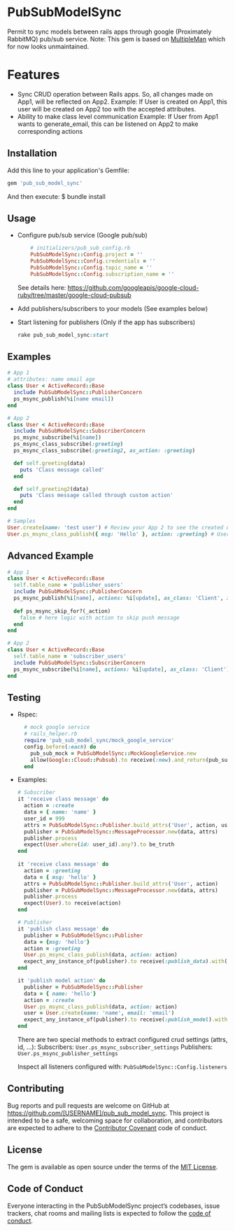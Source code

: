 # PubSubModelSync
Permit to sync models between rails apps through google (Proximately RabbitMQ) pub/sub service. 
Note: This gem is based on [MultipleMan](https://github.com/influitive/multiple_man) which for now looks unmaintained.

# Features
- Sync CRUD operation between Rails apps. So, all changes made on App1, will be reflected on App2.
    Example: If User is created on App1, this user will be created on App2 too with the accepted attributes.
- Ability to make class level communication 
    Example: If User from App1 wants to generate_email, this can be listened on App2 to make corresponding actions

## Installation
Add this line to your application's Gemfile:
```ruby
gem 'pub_sub_model_sync'
```
And then execute: $ bundle install


## Usage

- Configure pub/sub service (Google pub/sub)
    ```ruby
        # initializers/pub_sub_config.rb
        PubSubModelSync::Config.project = ''
        PubSubModelSync::Config.credentials = ''
        PubSubModelSync::Config.topic_name = ''
        PubSubModelSync::Config.subscription_name = ''
    ```
    See details here:
    https://github.com/googleapis/google-cloud-ruby/tree/master/google-cloud-pubsub

- Add publishers/subscribers to your models (See examples below)

- Start listening for publishers (Only if the app has subscribers)
    ```ruby
    rake pub_sub_model_sync:start
    ```

## Examples
```ruby
# App 1
# attributes: name email age 
class User < ActiveRecord::Base
  include PubSubModelSync::PublisherConcern
  ps_msync_publish(%i[name email])
end

# App 2
class User < ActiveRecord::Base
  include PubSubModelSync::SubscriberConcern
  ps_msync_subscribe(%i[name])
  ps_msync_class_subscribe(:greeting)
  ps_msync_class_subscribe(:greeting2, as_action: :greeting)

  def self.greeting(data)
    puts 'Class message called'
  end

  def self.greeting2(data)
    puts 'Class message called through custom action'
  end
end

# Samples
User.create(name: 'test user') # Review your App 2 to see the created user (only name will be saved)
User.ps_msync_class_publish({ msg: 'Hello' }, action: :greeting) # User.greeting method (Class method) will be called in App2
```

## Advanced Example
```ruby
# App 1
class User < ActiveRecord::Base
  self.table_name = 'publisher_users'
  include PubSubModelSync::PublisherConcern
  ps_msync_publish(%i[name], actions: %i[update], as_class: 'Client', id: :client_id)
  
  def ps_msync_skip_for?(_action)
    false # here logic with action to skip push message
  end
end

# App 2
class User < ActiveRecord::Base
  self.table_name = 'subscriber_users'
  include PubSubModelSync::SubscriberConcern
  ps_msync_subscribe(%i[name], actions: %i[update], as_class: 'Client')
end
```

## Testing
- Rspec:
    ```ruby
      # mock google service
      # rails_helper.rb
      require 'pub_sub_model_sync/mock_google_service'
      config.before(:each) do
        pub_sub_mock = PubSubModelSync::MockGoogleService.new
        allow(Google::Cloud::Pubsub).to receive(:new).and_return(pub_sub_mock)
      end
    ```
- Examples:
    ```ruby
    # Subscriber
    it 'receive class message' do
      action = :create
      data = { name: 'name' }
      user_id = 999
      attrs = PubSubModelSync::Publisher.build_attrs('User', action, user_id)
      publisher = PubSubModelSync::MessageProcessor.new(data, attrs)
      publisher.process
      expect(User.where(id: user_id).any?).to be_truth
    end
      
    it 'receive class message' do
      action = :greeting
      data = { msg: 'hello' }
      attrs = PubSubModelSync::Publisher.build_attrs('User', action)
      publisher = PubSubModelSync::MessageProcessor.new(data, attrs)
      publisher.process
      expect(User).to receive(action)
    end
  
    # Publisher
    it 'publish class message' do
      publisher = PubSubModelSync::Publisher  
      data = {msg: 'hello'}
      action = :greeting
      User.ps_msync_class_publish(data, action: action)
      expect_any_instance_of(publisher).to receive(:publish_data).with('User', data, action)
    end
    
    it 'publish model action' do
      publisher = PubSubModelSync::Publisher  
      data = { name: 'hello'}
      action = :create
      User.ps_msync_class_publish(data, action: action)
      user = User.create(name: 'name', email: 'email')
      expect_any_instance_of(publisher).to receive(:publish_model).with(user, :create, anything)
    end
    ```
    
    There are two special methods to extract configured crud settings (attrs, id, ...):
    Subscribers: ```User.ps_msync_subscriber_settings```
    Publishers: ```User.ps_msync_publisher_settings```
    
    Inspect all listeners configured with: 
    ``` PubSubModelSync::Config.listeners ```

## Contributing

Bug reports and pull requests are welcome on GitHub at https://github.com/[USERNAME]/pub_sub_model_sync. This project is intended to be a safe, welcoming space for collaboration, and contributors are expected to adhere to the [Contributor Covenant](http://contributor-covenant.org) code of conduct.

## License

The gem is available as open source under the terms of the [MIT License](https://opensource.org/licenses/MIT).

## Code of Conduct

Everyone interacting in the PubSubModelSync project’s codebases, issue trackers, chat rooms and mailing lists is expected to follow the [code of conduct](https://github.com/[USERNAME]/pub_sub_model_sync/blob/master/CODE_OF_CONDUCT.md).
